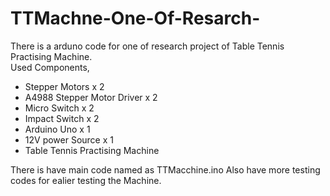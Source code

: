 # TTMachne-One-Of-Resarch-

<p>There is a arduno code for one of research project of Table Tennis Practising Machine.
<br>
Used Components,
<ul>
  <li>Stepper Motors x 2</li>
  <li>A4988  Stepper Motor Driver x 2</li>
  <li>Micro Switch x 2</li>
  <li>Impact Switch x 2</li>
  <li>Arduino Uno x 1</li>
  <li>12V power Source x 1</li>
  <li>Table Tennis Practising Machine</li>
</ul>
</p>
<p>There is have main code named as TTMacchine.ino
Also have more testing codes for ealier testing the Machine.</P>
